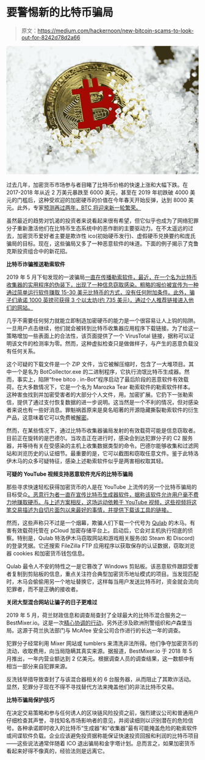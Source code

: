 # 要警惕新的比特币骗局

> 原文：<https://medium.com/hackernoon/new-bitcoin-scams-to-look-out-for-8242d78d2a66>

![](img/2b47c6a92c662de0366f5e6700bfd910.png)

过去几年，加密货币市场参与者目睹了比特币价格的快速上涨和大幅下跌。在 2017-2018 年从近 2 万美元暴跌至 6000 美元，甚至在 2019 年初跌破 4000 美元的门槛后，这种受欢迎的加密硬币的价值在今年春天开始反弹，达到 8000 美元。此外，专家[预测再过两年，BTC 将迎来新一轮繁荣。](https://www.ccn.com/bitcoin-price-will-triple-to-20000-by-2021-investment-bank-canaccord)

虽然最近的趋势对饥渴的投资者来说看起来很有希望，但它似乎也成为了网络犯罪分子重新激活他们在比特币生态系统中的恶作剧的主要驱动力。在不太遥远的过去，加密货币爱好者主要是欺诈性 ico(初始硬币发行)、虚假硬币兑换要约和庞氏骗局的目标。现在，这些骗局又多了一种恶意软件的味道。下面的例子揭示了克鲁克斯投资组合中的新花招。

**比特币诈骗推送勒索软件**

2019 年 5 月下旬发现的一波骗局[一直在传播勒索软件，最近，在一个名为比特币收集器的实用程序的伪装下，出现了一种信息窃取感染。粗略的报价被宣传为一种通过简单运行软件赚取 15-30 美元比特币的方式，没有任何附加条件。此外，骗子们承诺 1000 英镑可获得 3 个以太坊(约 735 美元)，通过个人推荐链接进入他们的网站。](https://twitter.com/x42x5a/status/1130421342782857217)

几乎不需要任何努力就能立即制造加密硬币的能力是一个很容易让人上钩的陷阱。一旦用户点击继续，他们就会被转到比特币收集器应用程序下载链接。为了给这一策略增加一些表面上的合法性，该页面提供了一个 VirusTotal 链接，据称可以证明该文件的检测率为零。然而，这种虚拟检查只是做做样子，与产生的恶意负载没有任何关系。

这个可疑的下载文件是一个 ZIP 文件，当它被解压缩时，包含了一大堆项目。其中一个是名为 BotCollector.exe 的二进制程序，它执行流氓比特币生成器。然而，事实上，陷阱“free bitco . in-Bot”程序启动了最后阶段的恶意软件有效载荷。在大多数情况下，它是一个名为 Marozka Tear 勒索软件的勒索软件样本。这种害虫找到并加密受害者的大部分个人文件，用。加密扩展。它扔下一张勒索信，提供了通过支付恢复数据的进一步说明。这当然是一个不利的情况，但对感染者来说也有一些好消息。罪魁祸首原来是臭名昭著的开源隐藏撕裂勒索软件的衍生产品，这意味着它可以免费被[解密](https://www.bleepingcomputer.com/ransomware/decryptor/how-to-decrypt-hiddentear-ransomware-variants/)。

然而，在某些情况下，通过比特币收集器骗局发射的有效载荷可能是信息窃取者。目前正在旋转的是巴德尔。当攻击正在进行时，感染会到达犯罪分子的 C2 服务器，并等待有关在受感染的主机上收集数据类型的命令。巴德尔能够收集和过滤网站和浏览历史的认证细节。最重要的是，它可以截图和窃取任意文件。鉴于此特洛伊木马的众多可疑特征，感染上述勒索软件似乎是两害相权取其轻。

**可疑的 YouTube 视频支持恶意软件充斥的比特币骗局**

那些寻求快速轻松获得加密货币的人是在 YouTube 上流传的另一个比特币骗局的目标受众[。恶意行为者一直在宣传比特币生成器软件，据称该软件允许用户毫不费力地赚取硬币。与上述方案相反，这场运动依赖于 YouTube 视频，这些视频将这笔交易描述为自切片面包以来最好的事情，并提供下载该工具的链接。](https://www.newsbtc.com/2019/05/29/crypto-scam-alert-youtube-videos-promoting-bitcoin-generator-really-pushing-malware/)

然而，这些声称只不过是一个烟幕，欺骗人们下载一个代号为 [Qulab](https://fumik0.com/2019/03/25/lets-play-with-qulab-an-exotic-malware-developed-in-autoit/) 的木马。有害有效载荷托管在 pCloud 加密存储平台上。启动后，它会对主机执行彻底的侦察。特别是，Qulab 特洛伊木马窃取网站和游戏相关服务(如 Steam 和 Discord)的登录凭据。它还搜索 FileZilla FTP 应用程序以获取保存的认证数据，窃取浏览器 cookies 和加密货币钱包信息。

Qulab 最令人不安的特性之一是它篡改了 Windows 剪贴板。该恶意软件跟踪受害者复制到剪贴板的信息，重点关注符合典型加密货币地址模式的项目。当发现匹配时，木马会偷偷用另一个地址替换它，这样每当用户发送比特币时，资金就会流向犯罪者，而不是正确的接收者。

**关闭大型混合网站让骗子的日子更难过**

2019 年 5 月，荷兰财政信息和调查局查封了全球最大的比特币混合服务之一 BestMixer.io。这是一次[精心协调的行动](https://www.europol.europa.eu/newsroom/news/multi-million-euro-cryptocurrency-laundering-service-bestmixerio-taken-down)，另外还涉及欧洲刑警组织和卢森堡当局。这源于荷兰执法部门与 McAfee 安全公司合作进行的长达一年的调查。

犯罪分子经常利用 Mixer 网站或 tumblers 来清洗非法所得。他们争夺加密货币的流动，收取费用，向当局隐瞒其真实来源。据报道，BestMixer.io 于 2018 年 5 月推出，一年内营业额达到 2 亿美元。根据调查人员的调查结果，这一数额中有相当一部分来自犯罪来源。

反洗钱举措导致查封了与该混合器相关的 6 台服务器，从而阻止了其欺诈活动。显然，犯罪分子现在不得不寻找替代方法来掩盖他们的非法比特币交易。

**比特币骗局保护技巧**

在决定交易策略和参与任何诱人的区块链风险投资之前，强烈建议公司和普通用户仔细检查其声誉，寻找知名市场影响者的意见，并阅读细则以识别潜在的危险信号。各种承诺即时收入的比特币“生成器”和“收集器”最有可能掩盖危险的勒索软件或间谍软件负载。企业应该避免投资据称能保证快速投资回报和利润的比特币项目——这些说法通常伴随着 ICO 退出骗局和金字塔计划。总而言之，如果加密货币看起来好得不像真的，经验法则是远离它。